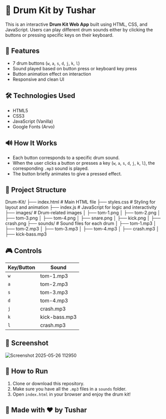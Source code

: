 # 🥁 Drum Kit by Tushar

This is an interactive **Drum Kit Web App** built using HTML, CSS, and JavaScript. Users can play different drum sounds either by clicking the buttons or pressing specific keys on their keyboard.

## 🚀 Features

- 7 drum buttons (`w`, `a`, `s`, `d`, `j`, `k`, `l`)
- Sound played based on button press or keyboard key press
- Button animation effect on interaction
- Responsive and clean UI

## 🛠️ Technologies Used

- HTML5
- CSS3
- JavaScript (Vanilla)
- Google Fonts (Arvo)

## 🔊 How It Works

- Each button corresponds to a specific drum sound.
- When the user clicks a button or presses a key (`w`, `a`, `s`, `d`, `j`, `k`, `l`), the corresponding `.mp3` sound is played.
- The button briefly animates to give a pressed effect.

## 📁 Project Structure

Drum-Kit/
├── index.html            # Main HTML file
├── styles.css            # Styling for layout and animation
├── index.js              # JavaScript for logic and interactivity
├── images/               # Drum-related images
│   ├── tom-1.png
│   ├── tom-2.png
│   ├── tom-3.png
│   ├── tom-4.png
│   ├── snare.png
│   ├── kick.png
│   ├── crash.png
├── sounds/               # Sound files for each drum
│   ├── tom-1.mp3
│   ├── tom-2.mp3
│   ├── tom-3.mp3
│   ├── tom-4.mp3
│   ├── crash.mp3
│   ├── kick-bass.mp3




## 🎮 Controls

| Key/Button | Sound         |
|------------|---------------|
| `w`        | tom-1.mp3     |
| `a`        | tom-2.mp3     |
| `s`        | tom-3.mp3     |
| `d`        | tom-4.mp3     |
| `j`        | crash.mp3     |
| `k`        | kick-bass.mp3 |
| `l`        | crash.mp3     |

## 📸 Screenshot

![Screenshot 2025-05-26 112950](https://github.com/user-attachments/assets/d16c4e6b-35f9-404d-b21d-5b8c6420fd03)


## 📌 How to Run

1. Clone or download this repository.
2. Make sure you have all the `.mp3` files in a `sounds` folder.
3. Open `index.html` in your browser and enjoy the drum kit!

## 🙌 Made with ❤️ by Tushar

